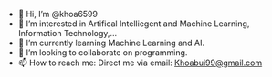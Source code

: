 - 👋 Hi, I’m @khoa6599
- 👀 I’m interested in Artifical Intelliegent and Machine Learning, Information Technology,...
- 🌱 I’m currently learning Machine Learning and AI.
- 💞️ I’m looking to collaborate on programming.
- 📫 How to reach me: Direct me via email: Khoabui99@gmail.com

<!---
khoa6599/khoa6599 is a ✨ special ✨ repository because its `README.md` (this file) appears on your GitHub profile.
You can click the Preview link to take a look at your changes.
--->
